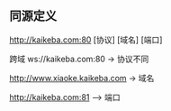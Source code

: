 
## 同源定义

http://kaikeba.com:80 
[协议] [域名]      [端口]


跨域
ws://kaikeba.com:80  -> 协议不同


http://www.xiaoke.kaikeba.com  -> 域名


http://kaikeba.com:81   ——> 端口

